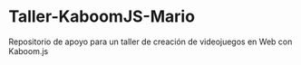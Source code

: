 # Taller-KaboomJS-Mario
Repositorio de apoyo para un taller de creación de videojuegos en Web con Kaboom.js
